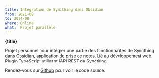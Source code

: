 ```yaml
---
title: Intégration de Syncthing dans Obsidian
from: 2021-08
to: 2024-08
where: Online
what:  Projet parallèle
---
```


**{title}**

Projet personnel pour intégrer une partie des fonctionnalités de Syncthing dans Obsidian, application de prise de notes. Lié au développement web. Plugin TypeScript utilisant l’API REST de Syncthing.

Rendez-vous sur [Github](https://github.com/LBF38/obsidian-syncthing-integration) pour voir le code source.
